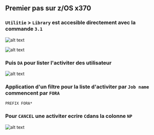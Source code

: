 ## Premier pas sur z/OS x370

### ``Utilitie`` > ``Library`` est accesible directement avec la commande `3.1`
![alt text](image-1.png)

![alt text](image-2.png)

### Puis `DA` pour lister l'activiter des utilisateur

![alt text](image-3.png)

### Application d'un filtre pour la liste d'activiter par ``Job name`` commencent par ``FORA`` 
```
PREFIX FORA*
```

### Pour ``CANCEL`` une activiter ecrire ``C``dans la colonne ``NP``

![alt text](image-4.png)

